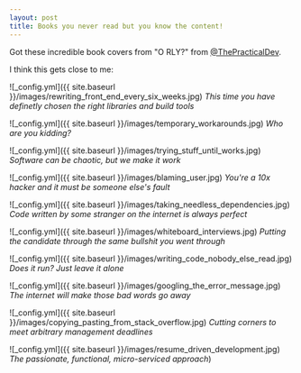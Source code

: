 ```yaml
---
layout: post
title: Books you never read but you know the content!
---
```


Got these incredible book covers from "O RLY?" from [@ThePracticalDev](https://twitter.com/ThePracticalDev).

I think this gets close to me:

![_config.yml]({{ site.baseurl }}/images/rewriting_front_end_every_six_weeks.jpg)
*This time you have definetly chosen the right libraries and build tools*

![_config.yml]({{ site.baseurl }}/images/temporary_workarounds.jpg)
*Who are you kidding?*

![_config.yml]({{ site.baseurl }}/images/trying_stuff_until_works.jpg)
*Software can be chaotic, but we make it work*

![_config.yml]({{ site.baseurl }}/images/blaming_user.jpg)
*You're a 10x hacker and it must be someone else's fault*

![_config.yml]({{ site.baseurl }}/images/taking_needless_dependencies.jpg)
*Code written by some stranger on the internet is always perfect*

![_config.yml]({{ site.baseurl }}/images/whiteboard_interviews.jpg)
*Putting the candidate through the same bullshit you went through*

![_config.yml]({{ site.baseurl }}/images/writing_code_nobody_else_read.jpg)
*Does it run? Just leave it alone*

![_config.yml]({{ site.baseurl }}/images/googling_the_error_message.jpg)
*The internet will make those bad words go away*

![_config.yml]({{ site.baseurl }}/images/copying_pasting_from_stack_overflow.jpg)
*Cutting corners to meet arbitrary management deadlines*

![_config.yml]({{ site.baseurl }}/images/resume_driven_development.jpg)
*The passionate, functional, micro-serviced approach*)

